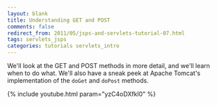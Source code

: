 ```yaml
---           
layout: blank
title: Understanding GET and POST
comments: false
redirect_from: 2011/05/jsps-and-servlets-tutorial-07.html
tags: servlets_jsps
categories: tutorials servlets_intro
---
```


We'll look at the GET and POST methods in more detail, and we'll learn when to do what. We'll also have a sneak peek at Apache Tomcat's implementation of the `doGet` and `doPost` methods.

{% include youtube.html param="yzC4oDXfkl0" %}